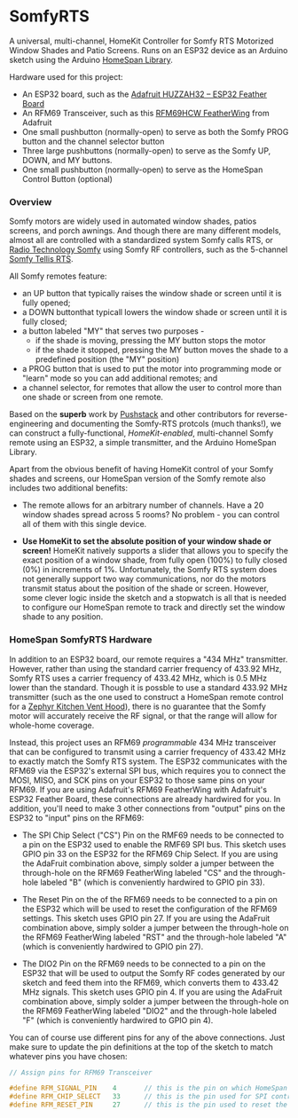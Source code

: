 # SomfyRTS
 A universal, multi-channel, HomeKit Controller for Somfy RTS Motorized Window Shades and Patio Screens. Runs on an ESP32 device as an Arduino sketch using the Arduino [HomeSpan Library](https://github.com/HomeSpan/HomeSpan).

Hardware used for this project:

* An ESP32 board, such as the [Adafruit HUZZAH32 – ESP32 Feather Board](https://www.adafruit.com/product/3405)
* An RFM69 Transceiver, such as this [RFM69HCW FeatherWing](https://www.sparkfun.com/products/10534) from Adafruit
* One small pushbutton (normally-open) to serve as both the Somfy PROG button and the channel selector button
* Three large pushbuttons (normally-open) to serve as the Somfy UP, DOWN, and MY buttons.
* One small pushbutton (normally-open) to serve as the HomeSpan Control Button (optional)

### Overview

Somfy motors are widely used in automated window shades, patios screens, and porch awnings.  And though there are many different models, almost all are controlled with a standardized system Somfy calls RTS, or [Radio Technology Somfy](https://asset.somfy.com/Document/dcb579ff-df8d-47d8-a288-01e06a4480ab_RTS_Brochure_5-2019.pdf) using Somfy RF controllers, such as the 5-channel [Somfy Tellis RTS](https://www.somfysystems.com/en-us/products/1810633/telis-rts).

All Somfy remotes feature:

* an UP button that typically raises the window shade or screen until it is fully opened;
* a DOWN buttonthat typicall lowers the window shade or screen until it is fully closed;
* a button labeled "MY" that serves two purposes - 
  * if the shade is moving, pressing the MY button stops the motor
  * if the shade it stopped, pressing the MY button moves the shade to a predefined position (the "MY" position)
* a PROG button that is used to put the motor into programming mode or "learn" mode so you can add additional remotes; and
* a channel selector, for remotes that allow the user to control more than one shade or screen from one remote.

Based on the **superb** work by [Pushstack](https://pushstack.wordpress.com/somfy-rts-protocol/) and other contributors for reverse-engineering and documenting the Somfy-RTS protcols (much thanks!), we can construct a fully-functional, *HomeKit-enabled*, multi-channel Somfy remote using an ESP32, a simple transmitter, and the Arduino HomeSpan Library.

Apart from the obvious benefit of having HomeKit control of your Somfy shades and screens, our HomeSpan version of the Somfy remote also includes two additional benefits:

* The remote allows for an arbitrary number of channels.  Have a 20 window shades spread across 5 rooms?  No problem - you can control all of them with this single device.

* **Use HomeKit to set the absolute position of your window shade or screen!**  HomeKit natively supports a slider that allows you to specify the exact position of a window shade, from fully open (100%) to fully closed (0%) in increments of 1%.  Unfortunately, the Somfy RTS system does not generally support two way communications, nor do the motors transmit status about the position of the shade or screen.  However, some clever logic inside the sketch and a stopwatch is all that is needed to configure our HomeSpan remote to track and directly set the window shade to any position.

### HomeSpan SomfyRTS Hardware

In addition to an ESP32 board, our remote requires a "434 MHz" transmitter.  However, rather than using the standard carrier frequency of 433.92 MHz, Somfy RTS uses a carrier frequency of 433.42 MHz, which is 0.5 MHz lower than the standard.  Though it is possble to use a standard 433.92 MHz transmitter (such as the one used to construct a HomeSpan remote control for a [Zephyr Kitchen Vent Hood](https://github.com/HomeSpan/ZephyrVentHood)), there is no guarantee that the Somfy motor will accurately receive the RF signal, or that the range will allow for whole-home coverage.

Instead, this project uses an RFM69 *programmable* 434 MHz transceiver that can be configured to transmit using a carrier frequency of 433.42 MHz to exactly match the Somfy RTS system.  The ESP32 communicates with the RFM69 via the ESP32's external SPI bus, which requires you to connect the MOSI, MISO, and SCK pins on your ESP32 to those same pins on your RFM69.  If you are using Adafruit's RFM69 FeatherWing with Adafruit's ESP32 Feather Board, these connections are already hardwired for you.  In addition, you'll need to make 3 other connections from "output" pins on the ESP32 to "input" pins on the RFM69:

* The SPI Chip Select ("CS") Pin on the RMF69 needs to be connected to a pin on the ESP32 used to enable the RMF69 SPI bus.  This sketch uses GPIO pin 33 on the ESP32 for the RFM69 Chip Select.  If you are using the AdaFruit combination above, simply solder a jumper between the through-hole on the RFM69 FeatherWing labeled "CS" and the through-hole labeled "B" (which is conveniently hardwired to GPIO pin 33).

* The Reset Pin on the of the RFM69 needs to be connected to a pin on the ESP32 which will be used to reset the configuration of the RFM69 settings.  This sketch uses GPIO pin 27.  If you are using the AdaFruit combination above, simply solder a jumper between the through-hole on the RFM69 FeatherWing labeled "RST" and the through-hole labeled "A" (which is conveniently hardwired to GPIO pin 27).

* The DIO2 Pin on the RFM69 needs to be connected to a pin on the ESP32 that will be used to output the Somfy RF codes generated by our sketch and feed them into the RFM69, which converts them to 433.42 MHz signals.  This sketch uses GPIO pin 4.  If you are using the AdaFruit combination above, simply solder a jumper between the through-hole on the RFM69 FeatherWing labeled "DIO2" and the through-hole labeled "F" (which is conveniently hardwired to GPIO pin 4).

You can of course use different pins for any of the above connections.  Just make sure to update the pin definitions at the top of the sketch to match whatever pins you have chosen:

```C++
// Assign pins for RFM69 Transceiver

#define RFM_SIGNAL_PIN    4       // this is the pin on which HomeSpan RFControl will generate a digital RF signal.  MUST be connected to the DIO2 pin on the RFM69
#define RFM_CHIP_SELECT   33      // this is the pin used for SPI control.  MUST be connected to the SPI Chip Select pin on the RFM69
#define RFM_RESET_PIN     27      // this is the pin used to reset the RFM.  MUST be connected to the RESET pin on the RFM69
```




